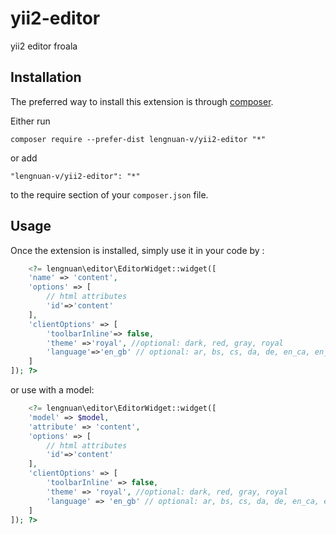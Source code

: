 yii2-editor
===========
yii2 editor froala

Installation
------------

The preferred way to install this extension is through [composer](http://getcomposer.org/download/).

Either run

```
composer require --prefer-dist lengnuan-v/yii2-editor "*"
```

or add

```
"lengnuan-v/yii2-editor": "*"
```

to the require section of your `composer.json` file.


Usage
-----

Once the extension is installed, simply use it in your code by  :

```php
    <?= lengnuan\editor\EditorWidget::widget([
    'name' => 'content',
    'options' => [
        // html attributes
        'id'=>'content'
    ],
    'clientOptions' => [
        'toolbarInline'=> false,
        'theme' =>'royal', //optional: dark, red, gray, royal
        'language'=>'en_gb' // optional: ar, bs, cs, da, de, en_ca, en_gb, en_us ...
    ]
]); ?>
```

or use with a model:

```php
    <?= lengnuan\editor\EditorWidget::widget([
    'model' => $model,
    'attribute' => 'content',
    'options' => [
        // html attributes
        'id'=>'content'
    ],
    'clientOptions' => [
        'toolbarInline' => false,
        'theme' => 'royal', //optional: dark, red, gray, royal
        'language' => 'en_gb' // optional: ar, bs, cs, da, de, en_ca, en_gb, en_us ...
    ]
]); ?>
```